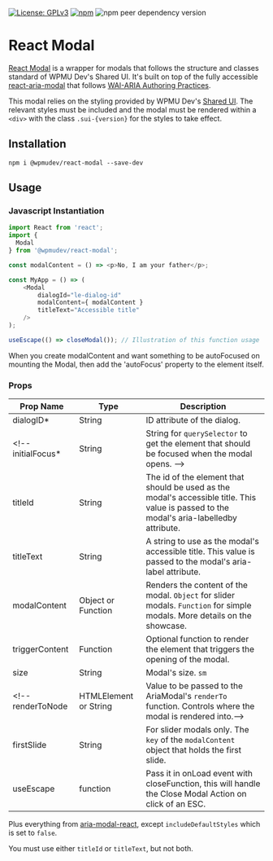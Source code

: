 [![License: GPLv3](https://img.shields.io/badge/License-GPL%20v3-blue.svg?color=green)](http://www.gnu.org/licenses/gpl-3.0)
[![npm](https://img.shields.io/npm/v/@wpmudev/react-button)](https://www.npmjs.com/package/@wpmudev/react-button)
![npm peer dependency version](https://img.shields.io/npm/dependency-version/@wpmudev/react-button/peer/react)

# React Modal
[React Modal](https://wpmudev.github.io/shared-ui-react/?path=/story/containers-modal--simple) is a wrapper for modals that follows the structure and classes standard of WPMU Dev's Shared UI. It's built on top of the fully accessible [react-aria-modal](https://www.npmjs.com/package/@justfixnyc/react-aria-modal) that follows [WAI-ARIA Authoring Practices](http://www.w3.org/TR/wai-aria-practices/#dialog_modal).

This modal relies on the styling provided by WPMU Dev's [Shared UI](https://github.com/wpmudev/shared-ui). The relevant styles must be included and the modal must be rendered within a `<div>` with the class `.sui-{version}` for the styles to take effect.

## Installation

```
npm i @wpmudev/react-modal --save-dev
```

## Usage

### Javascript Instantiation

```js
import React from 'react';
import {
  Modal
} from '@wpmudev/react-modal';

const modalContent = () => <p>No, I am your father</p>;

const MyApp = () => (
    <Modal
        dialogId="le-dialog-id"
		modalContent={ modalContent }
		titleText="Accessible title"
	/>
);
```
```js
useEscape(() => closeModal()); // Illustration of this function usage
```

When you create modalContent and want something to be autoFocused on mounting the Modal, then add the 'autoFocus' property to the element itself.
### Props

Prop Name | Type | Description
--- | --- | ---
dialogID* | String | ID attribute of the dialog.
<!-- initialFocus* | String | String for `querySelector` to get the element that should be focused when the modal opens. -->
titleId | String | The id of the element that should be used as the modal's accessible title. This value is passed to the modal's aria-labelledby attribute.
titleText | String | A string to use as the modal's accessible title. This value is passed to the modal's aria-label attribute.
modalContent | Object or Function | Renders the content of the modal. `Object` for slider modals. `Function` for simple modals. More details on the showcase.
triggerContent | Function | Optional function to render the element that triggers the opening of the modal.
size | String | Modal's size. `sm`|`md`|`lg`|`xl`.
<!-- renderToNode | HTMLElement or String | Value to be passed to the AriaModal's `renderTo` function. Controls where the modal is rendered into.-->
firstSlide | String | For slider modals only. The `key` of the `modalContent` object that holds the first slide.
useEscape | function | Pass it in onLoad event with closeFunction, this will handle the Close Modal Action on click of an ESC.

Plus everything from [aria-modal-react](https://www.npmjs.com/package/@justfixnyc/react-aria-modal), except `includeDefaultStyles` which is set to `false`.

You must use either `titleId` or `titleText`, but not both.